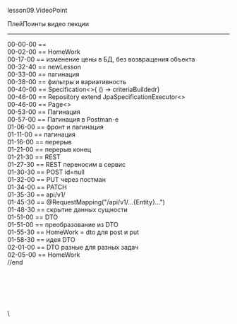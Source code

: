 ﻿
lesson09.VideoPoint  

ПлейПоинты видео лекции  

---
00-00-00 ==   
00-02-00 == HomeWork  
00-17-00 == изменение цены в БД, без возвращения объекта  
00-32-40 == newLesson  
00-33-00 == пагинация  
00-38-00 == фильтры и вариативность  
00-40-00 == Specification<>{ () -> criteriaBuildedr}  
00-46-00 == Repository extend JpaSpecificationExecutor<>   
00-46-00 == Page<>   
00-53-00 == Пагинация   
00-57-00 == Пагинация в Postman-e  
01-06-00 == фронт и пагинация  
01-11-00 == пагинация  
01-16-00 == перерыв    
01-21-00 == перерыв конец   
01-21-30 == REST   
01-27-30 == REST переносим в сервис   
01-30-30 == POST id=null   
01-32-00 == PUT через постман   
01-34-00 == PATCH   
01-35-30 == api/v1/   
01-45-30 == @RequestMapping("/api/v1/...{Entity}...")     
01-48-30 == скрытие данных сущности    
01-51-00 == DTO    
01-51-00 == преобразование из DTO   
01-55-30 == HomeWork = dto для post и put   
01-58-30 == идея DTO   
02-01-00 == DTO разные для разных задач   
02-05-00 == HomeWork   
//end  
















\
\
\
\
\
\
